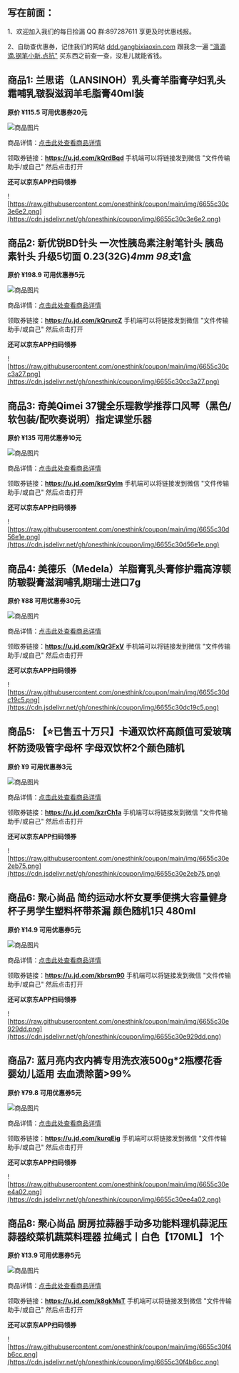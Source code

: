## 写在前面：

1、欢迎加入我们的每日捡漏 QQ 群:897287611 享更及时优惠线报。

2、自助查优惠券，记住我们的网站 [ddd.gangbixiaoxin.com](https://ddd.gangbixiaoxin.com) 跟我念一遍 ["滴滴滴.钢笔小新.点抗"](https://ddd.gangbixiaoxin.com) 买东西之前查一查，没准儿就能省钱。

## 商品1: 兰思诺（LANSINOH）乳头膏羊脂膏孕妇乳头霜哺乳皲裂滋润羊毛脂膏40ml装

**原价 ¥115.5 可用优惠券20元**

![商品图片](http://img14.360buyimg.com/n1/jfs/t1/174153/15/42539/70221/65d7f7e7F11b182ae/a25bef94f57ad1bd.jpg)

商品详情：[点击此处查看商品详情](https://union-click.jd.com/jdc?e=1003156031&amp;p=JF8BAREJK1olXwMLVFtcDE4QC18NGVwcWwQDZBoCUBVIMzZNXhpXVhgcDBsJVFRMVnBaRQcLWAQFXVhfCVRORjNVKwBoXAZVDyZUahYNdhd1WAxtK3VXCAhRBHsWM2wJG1wcWwEEXVttCRsWU25YGgsUbQYCZBwz3vSc2t-twu2OhKeWZF9tCE0XBGYAHF8UVAIEVG5dAEwn1MKwztGkiI67gMDV3_Kw1ua0z8WdbTYyV25dCUoVA2sPGlkVbTYCZF1tViUWUGYPT1hCW2hfEh4OTBVPBwEMH1IdVAcEXW5fCUoVAV84KxpOHlleIDVZeyASXRZRSS5gCGJbCSscQyUVVyx8Ez0RIwJ_VF4cUT1NVwk4G2s)

领取券链接：**https://u.jd.com/kQrdBqd** 手机端可以将链接发到微信 "文件传输助手/或自己" 然后点击打开

**还可以京东APP扫码领券**

![https://raw.githubusercontent.com/onesthink/coupon/main/img/6655c30c3e6e2.png](https://cdn.jsdelivr.net/gh/onesthink/coupon/img/6655c30c3e6e2.png)

## 商品2: 新优锐BD针头 一次性胰岛素注射笔针头 胰岛素针头 升级5切面 0.23(32G)*4mm 98支*1盒

**原价 ¥198.9 可用优惠券5元**

![商品图片](http://img14.360buyimg.com/n1/jfs/t1/198534/14/43931/127104/6652fd2eF539fdf80/bfaa92bcbf12fbd9.jpg)

商品详情：[点击此处查看商品详情](https://union-click.jd.com/jdc?e=1003156031&amp;p=JF8BAR4JK1olXwMLVFxbCU8TAl8IGloUXAIDXFlaCEInRzBQRQQlBENHFRxWFlVPRjtUBABAQlRcCEBdCUoWAmsJE1wSXQ8dDRsBVXtgHTlvaAVUNWZRHB0nVkkfCikJbi51UQoyVW5eCUsQCmkPHVIQbQdSVQ5cWEpHAl8IG2tDMwYDVV9cAE4SBWtmQBlFFTYDZF5bCEweC2gMGlMdWQEyVFZaOJy6u7qCqo6d5NKc3Inkr56ev7uWk2slbQUyVF9cCksTBG4KG2slXTYBZAAzCRgRAG0PTA97AEBCBxocUgp5B2gAGVkWWAEyVl9cCkknM190fC5cHEZhNRUuADFOfjRVRg0RLkVEHAQzCjZ8Yw1JcjxdD1VFIyELcktRM284)

领取券链接：**https://u.jd.com/kQrurcZ** 手机端可以将链接发到微信 "文件传输助手/或自己" 然后点击打开

**还可以京东APP扫码领券**

![https://raw.githubusercontent.com/onesthink/coupon/main/img/6655c30cc3a27.png](https://cdn.jsdelivr.net/gh/onesthink/coupon/img/6655c30cc3a27.png)

## 商品3: 奇美Qimei 37键全乐理教学推荐口风琴（黑色/软包装/配吹奏说明）指定课堂乐器

**原价 ¥135 可用优惠券10元**

![商品图片](http://img14.360buyimg.com/n1/jfs/t25273/253/725144788/255074/a7f8cf0e/5b7a658dNcb4addb7.jpg)

商品详情：[点击此处查看商品详情](https://union-click.jd.com/jdc?e=1003156031&amp;p=JF8BAR0JK1olXwYAUFpYD0wRB18BGVwXXAADZBoCUBVIMzZNXhpXVhgcDBsJVFRMVnBaRQcLVAQFVl9bCVRORjNVKytWG2JfIh4lbRwQVARWeitIJUBLNghRBHsWM2wJG1wcWwEEXVttCRsWU25YGgsUbQYCZBwz3N-h1eC3ztO0ia6bg_Pl0OO219uVz-WcbQcyVFhdD0IfBGsIGVgXVTYCXFlt3-av1uW5ztOsiZiKg-f63cKr1_GAK2slXjYCVV9fCE8QAm0IK2sVbQUyCjBcW00fBmZYHjVIG0ZREBxfQyUTBGYAHF4UVDYAVV9fCnsnMzoLZx1PA0VbLSEufRNwa29cSABFOHRqHzBfUBVrRg9NXgtKKXJXBCtVeC0nA18)

领取券链接：**https://u.jd.com/ksrQyIm** 手机端可以将链接发到微信 "文件传输助手/或自己" 然后点击打开

**还可以京东APP扫码领券**

![https://raw.githubusercontent.com/onesthink/coupon/main/img/6655c30d56e1e.png](https://cdn.jsdelivr.net/gh/onesthink/coupon/img/6655c30d56e1e.png)

## 商品4: 美德乐（Medela）羊脂膏乳头膏修护霜高淳顿防皲裂膏滋润哺乳期瑞士进口7g

**原价 ¥88 可用优惠券30元**

![商品图片](http://img14.360buyimg.com/n1/jfs/t1/189354/19/45125/79961/664ef7e5Fdf65c797/3999a8bf1fb78a22.jpg)

商品详情：[点击此处查看商品详情](https://union-click.jd.com/jdc?e=1003156031&amp;p=JF8BARUJK1olXwMFXFdUCU8TA18IG1IdXAYAZBoCUBVIMzZNXhpXVhgcDBsJVFRMVnBaRQcLXQYLXF9dClRORjNVKyJgBwEGLS00ak1lBixrZV1XJEJFJi5RBHsWM2wJG1wcWwEEXVttCRsWU25YGgsUbQYCZBwzUBZKSwFcSQdFFN-0z4f8nHsWM28OG1wcVQEGVFtZAU0nA2cPK4y45dOI5YvVsZ-Ji7ixvI6c4dKc3G5tOEgnA24JGVsRWgcAVG5tCHsUMzFmGggTXwYBAFkzVQ1XUCtNHw17WQIKUVZaAU4nAW4JGVklbTZ7Vgk6XDZnUDtDWDlrBFhlVDw-eA1_Wz1mGTJnFVtiAAQhTxdLehVKSzl9bQYy)

领取券链接：**https://u.jd.com/kQr3FxV** 手机端可以将链接发到微信 "文件传输助手/或自己" 然后点击打开

**还可以京东APP扫码领券**

![https://raw.githubusercontent.com/onesthink/coupon/main/img/6655c30dc19c5.png](https://cdn.jsdelivr.net/gh/onesthink/coupon/img/6655c30dc19c5.png)

## 商品5: 【⭐已售五十万只】卡通双饮杯高颜值可爱玻璃杯防烫吸管字母杯 字母双饮杯2个颜色随机

**原价 ¥9 可用优惠券3元**

![商品图片](http://img14.360buyimg.com/n1/jfs/t1/164844/30/46542/186683/665048b2Fb8d2ed4e/d14b400ed43f5ff8.jpg)

商品详情：[点击此处查看商品详情](https://union-click.jd.com/jdc?e=1003156031&amp;p=JF8BARsJK1olXwMLVVxZCk0VA18IGlodVAcEVF1bC0kSAF9MRANLAjZbERscSkAJHTdNTwcKBlMdBgABFksWAmcBGl0VXgABVlteFxJSXzI4HQ9ALmVqVB8-ew9sZnVUUD5dNQdUElJROEonAG4IHFITWgALUW5cWEpHAj8JS1olXQYyFTBdDUwfA28AEmsUbQYEVFlUAEwUAWgNG1klXQ4FZInwsJ6dsrqAoo-L1dG784vUtJ-Ji184K1glXQcDVl5ZD0oVA184G2sWbVhsVQ1aDUIXAGhmRh1VDlhGDFgzDEwXAm4LGVslXwcDVlxtOHtTXGsIHFtVWEJjL1gDa01MfjBPf1luXWZsVgkLfgBQQyleXVl9OHULAx8qOEsn)

领取券链接：**https://u.jd.com/kzrCh1a** 手机端可以将链接发到微信 "文件传输助手/或自己" 然后点击打开

**还可以京东APP扫码领券**

![https://raw.githubusercontent.com/onesthink/coupon/main/img/6655c30e2eb75.png](https://cdn.jsdelivr.net/gh/onesthink/coupon/img/6655c30e2eb75.png)

## 商品6: 聚心尚品 简约运动水杯女夏季便携大容量健身杯子男学生塑料杯带茶漏 颜色随机1只 480ml

**原价 ¥14.9 可用优惠券5元**

![商品图片](http://img14.360buyimg.com/n1/jfs/t1/165128/6/37442/193013/65f55619Fdb18da83/f1c937c17d237a44.jpg)

商品详情：[点击此处查看商品详情](https://union-click.jd.com/jdc?e=1003156031&amp;p=JF8BARcJK1olVQ8KUV9ZDE4RM28JGl4TVQACVVtVCUoXMytXQwVKbV9HER8fA1UJWypcR0ROCBlQCgJDCEoWBmkAHVsUWA4DVV5CUQ5LXl9WYSZqW1VAAj4-WAwXUWpqW1hROVNUWFJtCXsUAm8PEl0SWw8HZF8NCRsWU25YGmsVXTZDOlZUAUkQM244G10VWg8KUFZcCksfC18IE1wliqu6gdTs3cOu1_GAzOKyiI--gMDVOHsnAF8IGloXXQIFVVxdOHsXM2w4RTUUDg4CV1ZbCiVKRS9bQhpBC2gGU1hZCEMUBF8KGloXXzYyZC0fSyBIcw9ATSNAJUVcM1gfDUNMcW1RHTUXKHFSKzlabxtvWG50GF1OXUIyVG4)

领取券链接：**https://u.jd.com/kbrsm90** 手机端可以将链接发到微信 "文件传输助手/或自己" 然后点击打开

**还可以京东APP扫码领券**

![https://raw.githubusercontent.com/onesthink/coupon/main/img/6655c30e929dd.png](https://cdn.jsdelivr.net/gh/onesthink/coupon/img/6655c30e929dd.png)

## 商品7: 蓝月亮内衣内裤专用洗衣液500g*2瓶樱花香 婴幼儿适用 去血渍除菌&gt;99%

**原价 ¥79.8 可用优惠券5元**

![商品图片](http://img14.360buyimg.com/n1/jfs/t1/227717/39/19451/192266/664ff040F6bc51dad/318abbe599a464fb.jpg)

商品详情：[点击此处查看商品详情](https://union-click.jd.com/jdc?e=1003156031&amp;p=JF8BARkJK1olXwMEXVdVDkofC18IGloUXgYGVVdaCEwnRzBQRQQlBENHFRxWFlVPRjtUBABAQlRcCEBdCUoWAG8MGlISXQEdDRsBVXtscRJWfRNQWmRYUwY8CD0UUyd1E1hlUQoyVW5eCUsQCmkPHVIQbQdSVQ5cWEpHAl8IG2tDMwYDVV9cCUsXC2s4GmsVWwYFXVZaDEsfC2YIK1sdWjbV-eaIgvrCi9bchdPC5KHX3eKJlsMnM18LK1sUXAQCUFlcCksnM284GGtLMwdRUQwIWk1FbTJOWwhRFFUFOlpaDk4UAW4PK1kUXAQAZG5tbApxdzALZlxNKk9-EQY-eyt-UxdPGxxTMwQDXAM9Tit-WRNIfRNND3ZZIW5dOA)

领取券链接：**https://u.jd.com/kurqEig** 手机端可以将链接发到微信 "文件传输助手/或自己" 然后点击打开

**还可以京东APP扫码领券**

![https://raw.githubusercontent.com/onesthink/coupon/main/img/6655c30ee4a02.png](https://cdn.jsdelivr.net/gh/onesthink/coupon/img/6655c30ee4a02.png)

## 商品8: 聚心尚品 厨房拉蒜器手动多功能料理机蒜泥压蒜器绞菜机蔬菜料理器 拉绳式丨白色【170ML】 1个

**原价 ¥13.9 可用优惠券5元**

![商品图片](http://img14.360buyimg.com/n1/jfs/t1/179524/12/43582/137023/6605217cF9ae205cc/8268306615b6fb4a.jpg)

商品详情：[点击此处查看商品详情](https://union-click.jd.com/jdc?e=1003156031&amp;p=JF8BARcJK1olVQ8KUV9ZDE4RM28JGl4SWQ4KVVtYCEIRMytXQwVKbV9HER8fA1UJWypcR0ROCBlQCgJDCEoWBmgME1MUWAMCXVhCUQ5LXl9qYiF-FnBcXTxZbj5IcxkMHzhACXJyWFJtCXsUAm8PEl0SWw8HZF8NCRsWU25YGmsVXTZDOlZUAUkQM244G10VWg8KUFZcCE8UA18IE1wliqu6gdTs3cOu1_GAzOKyiI--gMDVOHsnAF8IGloXXQIFVVxdOHsXM2w4RTUUDgAAVFtaDCVKRS9bQgUXHmgGUFdVCE4QC18KGloXXzYyZFk2by0XR2dSWAx3D2NVAjlfaQpvXTYBZzVXG1J2CQscaE9pSDZLEgZAGXMyVG4)

领取券链接：**https://u.jd.com/k8gkMsT** 手机端可以将链接发到微信 "文件传输助手/或自己" 然后点击打开

**还可以京东APP扫码领券**

![https://raw.githubusercontent.com/onesthink/coupon/main/img/6655c30f4b6cc.png](https://cdn.jsdelivr.net/gh/onesthink/coupon/img/6655c30f4b6cc.png)

